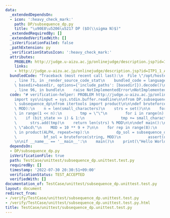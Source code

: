 ```yaml
---
data:
  _extendedDependsOn:
  - icon: ':heavy_check_mark:'
    path: DP/subsequence_dp.py
    title: "\u90E8\u5206\u5217 DP ($O(\\sigma N)$)"
  _extendedRequiredBy: []
  _extendedVerifiedWith: []
  _isVerificationFailed: false
  _pathExtension: py
  _verificationStatusIcon: ':heavy_check_mark:'
  attributes:
    PROBLEM: http://judge.u-aizu.ac.jp/onlinejudge/description.jsp?id=ITP1_1_A
    links:
    - http://judge.u-aizu.ac.jp/onlinejudge/description.jsp?id=ITP1_1_A
  bundledCode: "Traceback (most recent call last):\n  File \"/opt/hostedtoolcache/Python/3.10.5/x64/lib/python3.10/site-packages/onlinejudge_verify/documentation/build.py\"\
    , line 71, in _render_source_code_stat\n    bundled_code = language.bundle(stat.path,\
    \ basedir=basedir, options={'include_paths': [basedir]}).decode()\n  File \"/opt/hostedtoolcache/Python/3.10.5/x64/lib/python3.10/site-packages/onlinejudge_verify/languages/python.py\"\
    , line 96, in bundle\n    raise NotImplementedError\nNotImplementedError\n"
  code: "# verification-helper: PROBLEM http://judge.u-aizu.ac.jp/onlinejudge/description.jsp?id=ITP1_1_A\n\
    import sys\ninput = sys.stdin.buffer.readline\n\nfrom DP.subsequence_dp import\
    \ subsequence_dp\nfrom itertools import product\n\n\ndef bruteforce(small_characters,\
    \ MOD):\n    n = len(small_characters)\n    strs = set()\n\n    for bit_state\
    \ in range(1 << n):\n        tmp = \"\"\n        for i in range(n):\n        \
    \    if (bit_state >> i) & 1:\n                tmp += small_characters[i]\n  \
    \      strs.add(tmp)\n    return len(strs) % MOD\n\n\ndef main():\n    ALPH =\
    \ \"abcd\"\n    MOD = 10 ** 9 + 7\n\n    for rep in range(8):\n        for string\
    \ in product(ALPH, repeat=rep):\n            dp_sol = subsequence_dp(string, MOD)\n\
    \            bf_sol = bruteforce(string, MOD)\n            assert(dp_sol == bf_sol)\n\
    \n\nif __name__ == '__main__':\n    main()\n    print(\"Hello World\")\n"
  dependsOn:
  - DP/subsequence_dp.py
  isVerificationFile: true
  path: TestCase/unittest/subsequence_dp.unittest.test.py
  requiredBy: []
  timestamp: '2022-07-30 20:30:51+09:00'
  verificationStatus: TEST_ACCEPTED
  verifiedWith: []
documentation_of: TestCase/unittest/subsequence_dp.unittest.test.py
layout: document
redirect_from:
- /verify/TestCase/unittest/subsequence_dp.unittest.test.py
- /verify/TestCase/unittest/subsequence_dp.unittest.test.py.html
title: TestCase/unittest/subsequence_dp.unittest.test.py
---
```

